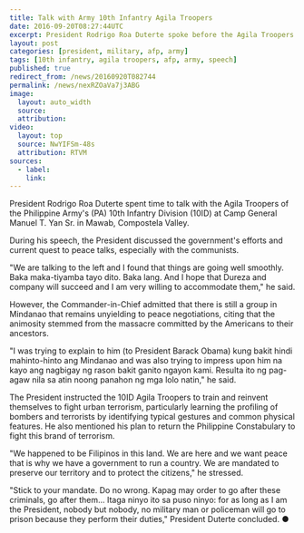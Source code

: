 ```yaml
---
title: Talk with Army 10th Infantry Agila Troopers
date: 2016-09-20T08:27:44UTC
excerpt: President Rodrigo Roa Duterte spoke before the Agila Troopers of the Philippine Army's 10th Infantry Division during his visit at Camp General Manuel T. Yan Sr. in Mawab, Compostela Valley on 20 September 2016.
layout: post
categories: [president, military, afp, army]
tags: [10th infantry, agila troopers, afp, army, speech]
published: true
redirect_from: /news/20160920T082744
permalink: /news/nexRZOaVa7j3ABG
image:
  layout: auto_width
  source: 
  attribution: 
video:
  layout: top
  source: NwYIFSm-48s
  attribution: RTVM
sources:
  - label:
    link:
---
```


President Rodrigo Roa Duterte spent time to talk with the Agila Troopers of the Philippine Army's (PA) 10th Infantry Division (10ID) at Camp General Manuel T. Yan Sr. in Mawab, Compostela Valley.

During his speech, the President discussed the government's efforts and current quest to peace talks, especially with the communists. 

"We are talking to the left and I found that things are going well smoothly. Baka maka-tiyamba tayo dito. Baka lang. And I hope that Dureza and company will succeed and I am very willing to accommodate them," he said. 

However, the Commander-in-Chief admitted that there is still a group in Mindanao that remains unyielding to peace negotiations, citing that the animosity stemmed from the massacre committed by the Americans to their ancestors. 

"I was trying to explain to him (to President Barack Obama) kung bakit hindi mahinto-hinto ang Mindanao and was also trying to impress upon him na kayo ang nagbigay ng rason bakit ganito ngayon kami. Resulta ito ng pag-agaw nila sa atin noong panahon ng mga lolo natin," he said. 

The President instructed the 10ID Agila Troopers to train and reinvent themselves to fight urban terrorism, particularly learning the profiling of bombers and terrorists by identifying typical gestures and common physical features. He also mentioned his plan to return the Philippine Constabulary to fight this brand of terrorism. 

"We happened to be Filipinos in this land. We are here and we want peace that is why we have a government to run a country. We are mandated to preserve our territory and to protect the citizens," he stressed.

"Stick to your mandate. Do no wrong. Kapag may order to go after these criminals, go after them… Itaga ninyo ito sa puso ninyo: for as long as I am the President, nobody but nobody, no military man or policeman will go to prison because they perform their duties," President Duterte concluded. 
&#x25cf;


